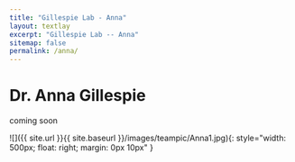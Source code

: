 ```yaml
---
title: "Gillespie Lab - Anna"
layout: textlay
excerpt: "Gillespie Lab -- Anna"
sitemap: false
permalink: /anna/
---
```


# Dr. Anna Gillespie

coming soon

![]({{ site.url }}{{ site.baseurl }}/images/teampic/Anna1.jpg){: style="width: 500px; float: right; margin: 0px  10px" }







